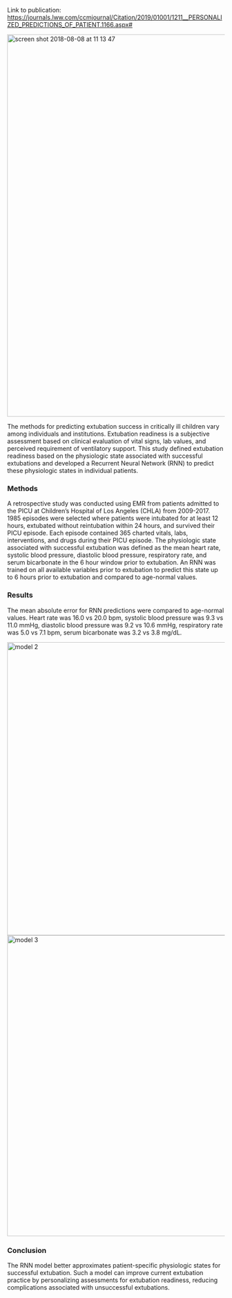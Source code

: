 Link to publication: https://journals.lww.com/ccmjournal/Citation/2019/01001/1211__PERSONALIZED_PREDICTIONS_OF_PATIENT.1166.aspx# 

<img width="883" alt="screen shot 2018-08-08 at 11 13 47" src="https://user-images.githubusercontent.com/31297724/43856012-29585188-9afc-11e8-9078-bbf62697ddbd.png">



The methods for predicting extubation success in critically ill children vary among individuals and institutions. Extubation readiness is a subjective assessment based on clinical evaluation of vital signs, lab values, and perceived requirement of ventilatory support. This study defined extubation readiness based on the physiologic state associated with successful extubations and developed a Recurrent Neural Network (RNN) to predict these physiologic states in individual patients.

### Methods 
A retrospective study was conducted using EMR from patients admitted to the PICU at Children’s Hospital of Los Angeles (CHLA) from 2009-2017. 1985 episodes were selected where patients were intubated for at least 12 hours, extubated without reintubation within 24 hours, and survived their PICU episode. Each episode contained 365 charted vitals, labs, interventions, and drugs during their PICU episode. The physiologic state associated with successful extubation was defined as the mean heart rate, systolic blood pressure, diastolic blood pressure, respiratory rate, and serum bicarbonate in the 6 hour window prior to extubation. An RNN was trained on all available variables prior to extubation to predict this state up to 6 hours prior to extubation and compared to age-normal values.

### Results 
The mean absolute error for RNN predictions were compared to age-normal values. Heart rate was 16.0 vs 20.0 bpm, systolic blood pressure was 9.3 vs 11.0 mmHg, diastolic blood pressure was 9.2 vs 10.6 mmHg, respiratory rate was 5.0 vs 7.1 bpm, serum bicarbonate was 3.2 vs 3.8 mg/dL. 

<img width="677" alt="model 2" src="https://user-images.githubusercontent.com/31297724/43617276-f400810c-9675-11e8-8c53-5357ba8008f3.png">

<img width="695" alt="model 3" src="https://user-images.githubusercontent.com/31297724/43617280-f593487e-9675-11e8-9496-077b37fbe898.png">


### Conclusion
The RNN model better approximates patient-specific physiologic states for successful extubation. Such a model can improve current extubation practice by personalizing assessments for extubation readiness, reducing complications associated with unsuccessful extubations.

